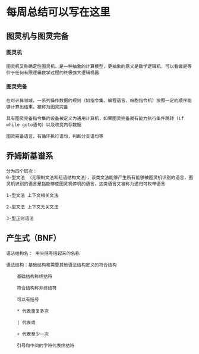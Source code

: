 # 每周总结可以写在这里
## 图灵机与图灵完备

#### 图灵机
    图灵机又称确定性图灵机，是一种抽象的计算模型，更抽象的意义是数学逻辑机，可以看做是等价于任何有限逻辑数学过程的终极强大逻辑机器  
#### 图灵完备
    在可计算领域，一系列操作数据的规则（如指令集、编程语言、细胞指令机）按照一定的顺序能够计算出结果，被称为图灵完备

    具有图灵完备指令集的设备被定义为通用计算机，如果图灵完备就有能力执行条件跳转（if while goto语句）以及改变内存数据

    图灵完备语言，有循环执行语句，判断分支语句等

## 乔姆斯基谱系
    分为四个层次：
    0-型文法 （无限制文法和短语结构文法），该类文法能够产生所有能够被图灵机识别的语言，图灵机识别的语言是指能够使图灵机停机的语言，这类语言又被称为递归可枚举语言

    1-型文法 上下文相关文法

    2-型文法 上下文无关文法

    3-型正则语法

## 产生式（BNF）
    语法结构名： 用尖括号括起来的名称
    
    语法结构：基础结构和需要其他语法结构定义的符合结构
        
        基础结构称终结符
        
        符合结构称非终结符

        可以有括号

        * 代表重复多次

        | 代表或

        + 代表至少一次

        引号和中间的字符代表终结符